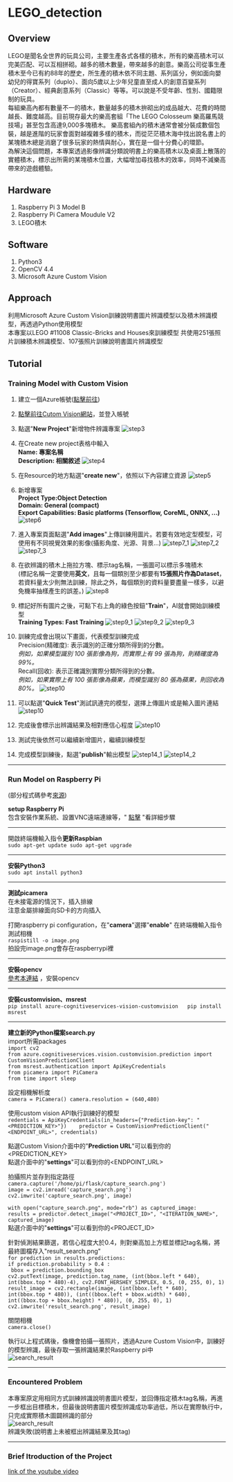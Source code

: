 # LEGO_detection
## Overview
LEGO是聞名全世界的玩具公司，主要生產各式各樣的積木，所有的樂高積木可以完美匹配、可以互相拼砌。越多的積木數量，帶來越多的創意。樂高公司從事生產積木至今已有約88年的歷史，所生產的積木依不同主題、系列區分，例如面向嬰幼兒的得寶系列（duplo）、面向5歲以上少年兒童直至成人的創意百變系列（Creator）、經典創意系列（Classic）等等。可以說是不受年齡、性別、國籍限制的玩具。  
每組樂高內都有數量不一的積木，數量越多的積木拚砌出的成品越大、花費的時間越長、難度越高。目前現存最大的樂高套組「The LEGO Colosseum 樂高羅馬競技場」甚至包含高達9,000多塊積木。
樂高套組內的積木通常會被分裝成數個包裝，越是進階的玩家會面對越複雜多樣的積木，而從茫茫積木海中找出說名書上的某塊積木總是消磨了很多玩家的熱情與耐心，實在是一個十分費心的環節。  
為解決這個問題，本專案透過影像辨識分類說明書上的樂高積木以及桌面上散落的實體積木，標示出所需的某塊積木位置，大幅增加尋找積木的效率，同時不減樂高帶來的遊戲體驗。  
## Hardware
1. Raspberry Pi 3 Model B
2. Raspberry Pi Camera Moudule V2
3. LEGO積木
## Software
1. Python3
2. OpenCV 4.4
3. Microsoft Azure Custom Vision
## Approach
利用Microsoft Azure Custom Vision訓練說明書圖片辨識模型以及積木辨識模型，再透過Python使用模型  
本專案以LEGO #11008 Classic-Bricks and Houses來訓練模型
共使用251張照片訓練積木辨識模型、107張照片訓練說明書圖片辨識模型
## Tutorial
### Training Model with Custom Vision  
1. 建立一個Azure帳號([點擊前往](https://azure.microsoft.com/zh-tw/#))

2. [點擊前往Cutom Vision網站](https://www.customvision.ai/)，並登入帳號

3. 點選"**New Project**"新增物件辨識專案
![step3](https://github.com/juliawupei/LEGO_detection/blob/main/prtsc/%E8%9E%A2%E5%B9%95%E6%93%B7%E5%8F%96%E7%95%AB%E9%9D%A2%20(104).png)

4. 在Create new project表格中輸入  
  **Name: 專案名稱  
  Description: 相關敘述**
![step4](https://github.com/juliawupei/LEGO_detection/blob/main/prtsc/%E8%9E%A2%E5%B9%95%E6%93%B7%E5%8F%96%E7%95%AB%E9%9D%A2%20(105).png)

5. 在Resource的地方點選"**create new**"，依照以下內容建立資源
![step5](https://github.com/juliawupei/LEGO_detection/blob/main/prtsc/%E8%9E%A2%E5%B9%95%E6%93%B7%E5%8F%96%E7%95%AB%E9%9D%A2%20(106).png)

6. 新增專案  
  **Project Type:Object Detection  
  Domain: General (compact)  
  Export Capabilities: Basic platforms (Tensorflow, CoreML, ONNX, ...)**  
![step6](https://github.com/juliawupei/LEGO_detection/blob/main/prtsc/%E8%9E%A2%E5%B9%95%E6%93%B7%E5%8F%96%E7%95%AB%E9%9D%A2%20(107).png)

7. 進入專案頁面點選"**Add images**"上傳訓練用圖片。若要有效地定型模型，可使用有不同視覺效果的影像(攝影角度、光源、背景...) 
![step7_1](https://github.com/juliawupei/LEGO_detection/blob/main/prtsc/%E8%9E%A2%E5%B9%95%E6%93%B7%E5%8F%96%E7%95%AB%E9%9D%A2%20(108).png)
![step7_2](https://github.com/juliawupei/LEGO_detection/blob/main/prtsc/%E8%9E%A2%E5%B9%95%E6%93%B7%E5%8F%96%E7%95%AB%E9%9D%A2%20(109).png)
![step7_3](https://github.com/juliawupei/LEGO_detection/blob/main/prtsc/%E8%9E%A2%E5%B9%95%E6%93%B7%E5%8F%96%E7%95%AB%E9%9D%A2%20(110).png)

8. 在欲辨識的積木上拖拉方塊、標示tag名稱，一張圖可以標示多塊積木  
  (標記名稱一定要使用**英文**，且每一個類別至少都要有**15張照片作為Dataset**，若資料量太少則無法訓練，除此之外，每個類別的資料量要盡量一樣多，以避免機率抽樣產生的誤差。) 
![step8](https://github.com/juliawupei/LEGO_detection/blob/main/prtsc/%E8%9E%A2%E5%B9%95%E6%93%B7%E5%8F%96%E7%95%AB%E9%9D%A2%20(111).png)

9. 標記好所有圖片之後，可點下右上角的綠色按鈕"**Train**"，AI就會開始訓練模型  
  **Training Types: Fast Training**
![step9_1](https://github.com/juliawupei/LEGO_detection/blob/main/prtsc/%E8%9E%A2%E5%B9%95%E6%93%B7%E5%8F%96%E7%95%AB%E9%9D%A2%20(113).png)
![step9_2](https://github.com/juliawupei/LEGO_detection/blob/main/prtsc/%E8%9E%A2%E5%B9%95%E6%93%B7%E5%8F%96%E7%95%AB%E9%9D%A2%20(114).png)
![step9_3](https://github.com/juliawupei/LEGO_detection/blob/main/prtsc/%E8%9E%A2%E5%B9%95%E6%93%B7%E5%8F%96%E7%95%AB%E9%9D%A2%20(115).png)

10. 訓練完成會出現以下畫面，代表模型訓練完成  
  Precision(精確度): 表示識別的正確分類所得到的分數。  
  *例如，如果模型識別 100 張影像為狗，而實際上有 99 張為狗，則精確度為 99%。*  
  Recall(回收): 表示正確識別實際分類所得到的分數。  
  *例如，如果實際上有 100 張影像為蘋果，而模型識別 80 張為蘋果，則回收為 80%。* 
![step10](https://github.com/juliawupei/LEGO_detection/blob/main/prtsc/%E8%9E%A2%E5%B9%95%E6%93%B7%E5%8F%96%E7%95%AB%E9%9D%A2%20(116).png)

11. 可以點選"**Quick Test**"測試訊連完的模型，選擇上傳圖片或是輸入圖片連結
![step10](https://github.com/juliawupei/LEGO_detection/blob/main/prtsc/%E8%9E%A2%E5%B9%95%E6%93%B7%E5%8F%96%E7%95%AB%E9%9D%A2%20(117).png)

12. 完成後會標示出辨識結果及相對應信心程度
![step10](https://github.com/juliawupei/LEGO_detection/blob/main/prtsc/%E8%9E%A2%E5%B9%95%E6%93%B7%E5%8F%96%E7%95%AB%E9%9D%A2%20(119).png)

13. 測試完後依然可以繼續新增圖片，繼續訓練模型

14. 完成模型訓練後，點選"**publish**"輸出模型
![step14_1](https://github.com/juliawupei/LEGO_detection/blob/main/prtsc/%E8%9E%A2%E5%B9%95%E6%93%B7%E5%8F%96%E7%95%AB%E9%9D%A2%20(121).png)
![step14_2](https://github.com/juliawupei/LEGO_detection/blob/main/prtsc/%E8%9E%A2%E5%B9%95%E6%93%B7%E5%8F%96%E7%95%AB%E9%9D%A2%20(122).png)  

---
### Run Model on Raspberry Pi  
(部分程式碼參考[來源](https://dev.to/stratiteq/puffins-detection-with-azure-custom-vision-and-python-2ca5))  
  
**setup Raspberry Pi**  
包含安裝作業系統、設置VNC遠端連線等，"
[點擊](https://github.com/juliawupei/LEGO_detection/blob/main/raspberrypi_setup.pdf)
"看詳細步驟  
  
  
---
開啟終端機輸入指令**更新Raspbian**  
`
sudo apt-get update
sudo apt-get upgrade
`  
  
---
**安裝Python3**  
`
sudo apt install python3
`    
  
---
**測試picamera**  
在未接電源的情況下，插入排線  
注意金屬排線面向SD卡的方向插入  

打開raspberry pi configuration，在"**camera**"選擇"**enable**"
在終端機輸入指令測試相機  
`
raspistill -o image.png
`  
拍設完image.png會存在raspberrypi裡  
  
---
**安裝opencv**  
[參考本連結](https://qengineering.eu/install-opencv-4.4-on-raspberry-pi-4.html)
，安裝opencv
  
---
**安裝customvision、msrest**  
`
pip install azure-cognitiveservices-vision-customvision  
pip install msrest
`  
  
---
**建立新的Python檔案search.py**  
import所需packages  
`import cv2`    
`from azure.cognitiveservices.vision.customvision.prediction import CustomVisionPredictionClient`  
`from msrest.authentication import ApiKeyCredentials`  
`from picamera import PiCamera`  
`from time import sleep`  
 
設定相機解析度  
`
camera = PiCamera()
camera.resolution = (640,480)
`  
  
使用custom vision API執行訓練好的模型  
`
redentials = ApiKeyCredentials(in_headers={"Prediction-key": "<PREDICTION_KEY>"})   
predictor = CustomVisionPredictionClient("<ENDPOINT_URL>", credentials)
`  
  
點選Custom Vision介面中的"**Prediction URL**"可以看到你的<PREDICTION_KEY>  
點選介面中的"**settings**"可以看到你的<ENDPOINT_URL>  
    
拍攝照片並存到指定路徑  
`camera.capture('/home/pi/flask/capture_search.png')`  
`image = cv2.imread('capture_search.png')`  
`cv2.imwrite('capture_search.png', image)`  

`with open("capture_search.png", mode="rb") as captured_image:`  
`results = predictor.detect_image("<PROJECT_ID>", "<ITERATION_NAME>", captured_image)`  
點選介面中的"**settings**"可以看到你的<PROJECT_ID>  
  
針對偵測結果篩選，若信心程度大於0.4，則對樂高加上方框並標記tag名稱，將最終圖檔存入"result_search.png"  
 `for prediction in results.predictions:`  
 `if prediction.probability > 0.4 :`  
 ` bbox = prediction.bounding_box`  
 `cv2.putText(image, prediction.tag_name, (int(bbox.left * 640), int(bbox.top * 480)-4), cv2.FONT_HERSHEY_SIMPLEX, 0.5, (0, 255, 0), 1)`  
 `result_image = cv2.rectangle(image, (int(bbox.left * 640), int(bbox.top * 480)), (int((bbox.left + bbox.width) * 640), int((bbox.top + bbox.height) * 480)), (0, 255, 0), 1)`   
 `cv2.imwrite('result_search.png', result_image)`  
   
關閉相機  
 `camera.close()`  
   
執行以上程式碼後，像機會拍攝一張照片，透過Azure Custom Vision中，訓練好的模型辨識，最後存取一張辨識結果於Raspberry pi中  
![search_result](https://github.com/juliawupei/LEGO_detection/blob/main/result/result_search.png)  

---

### Encountered Problem
本專案原定用相同方式訓練辨識說明書圖片模型，並回傳指定積木tag名稱，再進一步框出目標積木，但最後說明書圖片模型辨識成功率過低，所以在實際執行中，只完成實際積木圖闢辨識的部分  
![search_result](https://github.com/juliawupei/LEGO_detection/blob/main/result/capture_detect.png)   
辨識失敗(說明書上未被框出辨識結果及其tag)
  
---
### Brief Itroduction of the Project
[link of the youtube video](https://youtu.be/Ualii_myisk)
